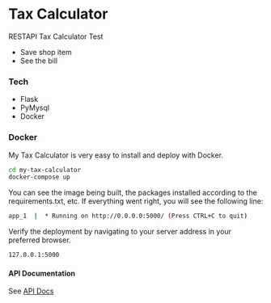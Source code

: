 # Tax Calculator

RESTAPI Tax Calculator Test

  - Save shop item
  - See the bill

### Tech

* Flask
* PyMysql
* Docker

### Docker
My Tax Calculator is very easy to install and deploy with Docker.

```sh
cd my-tax-calculator
docker-compose up
```
You can see the image being built, the packages installed according to the requirements.txt, etc. If everything went right, you will see the following line:

```sh
app_1  |  * Running on http://0.0.0.0:5000/ (Press CTRL+C to quit)
```

Verify the deployment by navigating to your server address in your preferred browser.

```sh
127.0.0.1:5000
```

#### API Documentation

See [API Docs](https://documenter.getpostman.com/view/799522/RWgnYLUX)

